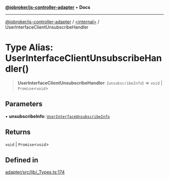 [**@iobroker/js-controller-adapter**](../../README.md) • **Docs**

***

[@iobroker/js-controller-adapter](../../globals.md) / [\<internal\>](../README.md) / UserInterfaceClientUnsubscribeHandler

# Type Alias: UserInterfaceClientUnsubscribeHandler()

> **UserInterfaceClientUnsubscribeHandler**: (`unsubscribeInfo`) => `void` \| `Promise`\<`void`\>

## Parameters

• **unsubscribeInfo**: [`UserInterfaceUnsubscribeInfo`](UserInterfaceUnsubscribeInfo.md)

## Returns

`void` \| `Promise`\<`void`\>

## Defined in

[adapter/src/lib/\_Types.ts:174](https://github.com/ioBroker/ioBroker.js-controller/blob/1e3f92f91943b544535e021f5e14acf9ed5c82e5/packages/adapter/src/lib/_Types.ts#L174)
